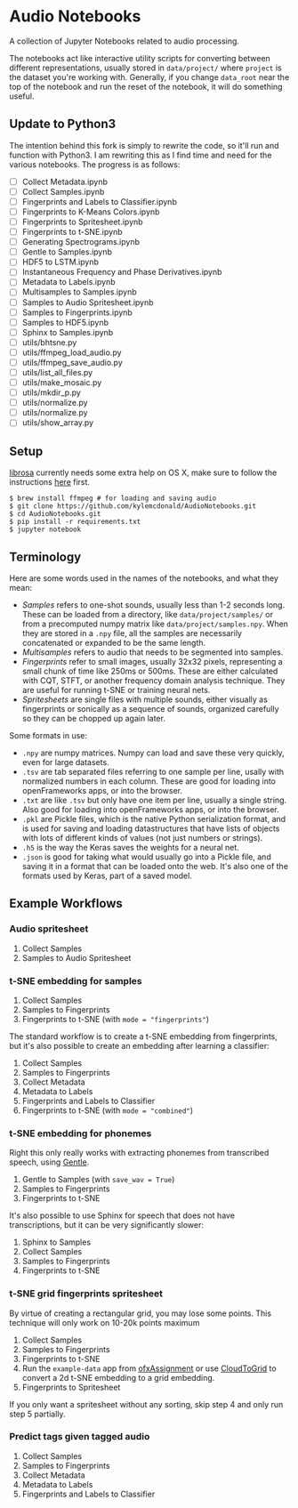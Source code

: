 # Audio Notebooks

A collection of Jupyter Notebooks related to audio processing.

The notebooks act like interactive utility scripts for converting between different representations, usually stored in `data/project/` where `project` is the dataset you're working with. Generally, if you change `data_root` near the top of the notebook and run the reset of the notebook, it will do something useful.

## Update to Python3
The intention behind this fork is simply to rewrite the code, so it'll run and function with Python3. I am rewriting this as I find time and need for the various notebooks. The progress is as follows:
- [ ] Collect Metadata.ipynb
- [ ] Collect Samples.ipynb
- [ ] Fingerprints and Labels to Classifier.ipynb
- [ ] Fingerprints to K-Means Colors.ipynb
- [ ] Fingerprints to Spritesheet.ipynb
- [ ] Fingerprints to t-SNE.ipynb
- [ ] Generating Spectrograms.ipynb
- [ ] Gentle to Samples.ipynb
- [ ] HDF5 to LSTM.ipynb
- [ ] Instantaneous Frequency and Phase Derivatives.ipynb
- [ ] Metadata to Labels.ipynb
- [ ] Multisamples to Samples.ipynb
- [ ] Samples to Audio Spritesheet.ipynb
- [ ] Samples to Fingerprints.ipynb
- [ ] Samples to HDF5.ipynb
- [ ] Sphinx to Samples.ipynb
- [ ] utils/bhtsne.py
- [ ] utils/ffmpeg_load_audio.py
- [ ] utils/ffmpeg_save_audio.py
- [ ] utils/list_all_files.py
- [ ] utils/make_mosaic.py
- [ ] utils/mkdir_p.py
- [ ] utils/normalize.py
- [ ] utils/normalize.py
- [ ] utils/show_array.py

## Setup

[librosa](https://github.com/bmcfee/librosa) currently needs some extra help on OS X, make sure to follow the instructions [here](https://github.com/bmcfee/librosa#hints-for-os-x) first.

```
$ brew install ffmpeg # for loading and saving audio
$ git clone https://github.com/kylemcdonald/AudioNotebooks.git
$ cd AudioNotebooks.git
$ pip install -r requirements.txt
$ jupyter notebook
```

## Terminology

Here are some words used in the names of the notebooks, and what they mean:

* _Samples_ refers to one-shot sounds, usually less than 1-2 seconds long. These can be loaded from a directory, like `data/project/samples/` or from a precomputed numpy matrix like `data/project/samples.npy`. When they are stored in a `.npy` file, all the samples are necessarily concatenated or expanded to be the same length.
* _Multisamples_ refers to audio that needs to be segmented into samples.
* _Fingerprints_ refer to small images, usually 32x32 pixels, representing a small chunk of time like 250ms or 500ms. These are either calculated with CQT, STFT, or another frequency domain analysis technique. They are useful for running t-SNE or training neural nets.
* _Spritesheets_ are single files with multiple sounds, either visually as fingerprints or sonically as a sequence of sounds, organized carefully so they can be chopped up again later.

Some formats in use:

* `.npy` are numpy matrices. Numpy can load and save these very quickly, even for large datasets.
* `.tsv` are tab separated files referring to one sample per line, usally with normalized numbers in each column. These are good for loading into openFrameworks apps, or into the browser.
* `.txt` are like `.tsv` but only have one item per line, usually a single string. Also good for loading into openFrameworks apps, or into the browser.
* `.pkl` are Pickle files, which is the native Python serialization format, and is used for saving and loading datastructures that have lists of objects with lots of different kinds of values (not just numbers or strings).
* `.h5` is the way the Keras saves the weights for a neural net.
* `.json` is good for taking what would usually go into a Pickle file, and saving it in a format that can be loaded onto the web. It's also one of the formats used by Keras, part of a saved model.

## Example Workflows

### Audio spritesheet

1. Collect Samples
2. Samples to Audio Spritesheet

### t-SNE embedding for samples

1. Collect Samples
2. Samples to Fingerprints
3. Fingerprints to t-SNE (with `mode = "fingerprints"`)

The standard workflow is to create a t-SNE embedding from fingerprints, but it's also possible to create an embedding after learning a classifier:

1. Collect Samples
2. Samples to Fingerprints
3. Collect Metadata
4. Metadata to Labels
5. Fingerprints and Labels to Classifier
6. Fingerprints to t-SNE (with `mode = "combined"`)

### t-SNE embedding for phonemes

Right this only really works with extracting phonemes from transcribed speech, using [Gentle](https://lowerquality.com/gentle/).

1. Gentle to Samples (with `save_wav = True`)
2. Samples to Fingerprints
3. Fingerprints to t-SNE

It's also possible to use Sphinx for speech that does not have transcriptions, but it can be very significantly slower:

1. Sphinx to Samples
2. Collect Samples
3. Samples to Fingerprints
4. Fingerprints to t-SNE

### t-SNE grid fingerprints spritesheet

By virtue of creating a rectangular grid, you may lose some points. This technique will only work on 10-20k points maximum

1. Collect Samples
2. Samples to Fingerprints
3. Fingerprints to t-SNE
4. Run the `example-data` app from [ofxAssignment](https://github.com/kylemcdonald/ofxAssignment/) or use [CloudToGrid](https://github.com/kylemcdonald/CloudToGrid/) to convert a 2d t-SNE embedding to a grid embedding.
5. Fingerprints to Spritesheet

If you only want a spritesheet without any sorting, skip step 4 and only run step 5 partially.

### Predict tags given tagged audio

1. Collect Samples
2. Samples to Fingerprints
3. Collect Metadata
4. Metadata to Labels
5. Fingerprints and Labels to Classifier